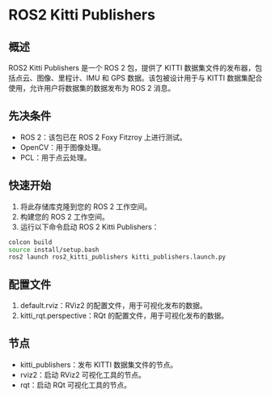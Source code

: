 # ROS2 Kitti Publishers

## 概述
ROS2 Kitti Publishers 是一个 ROS 2 包，提供了 KITTI 数据集文件的发布器，包括点云、图像、里程计、IMU 和 GPS 数据。该包被设计用于与 KITTI 数据集配合使用，允许用户将数据集的数据发布为 ROS 2 消息。

## 先决条件
- ROS 2：该包已在 ROS 2 Foxy Fitzroy 上进行测试。
- OpenCV：用于图像处理。
- PCL：用于点云处理。

## 快速开始
1. 将此存储库克隆到您的 ROS 2 工作空间。
2. 构建您的 ROS 2 工作空间。
3. 运行以下命令启动 ROS 2 Kitti Publishers：

```bash
colcon build
source install/setup.bash
ros2 launch ros2_kitti_publishers kitti_publishers.launch.py
```

## 配置文件
1. default.rviz：RViz2 的配置文件，用于可视化发布的数据。
2. kitti_rqt.perspective：RQt 的配置文件，用于可视化发布的数据。
## 节点
- kitti_publishers：发布 KITTI 数据集文件的节点。
- rviz2：启动 RViz2 可视化工具的节点。
- rqt：启动 RQt 可视化工具的节点。